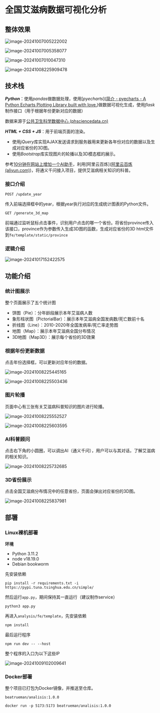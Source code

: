 # **全国艾滋病数据可视化分析**

## 整体效果

![image-20241007005222002](https://gitee.com/beatrueman/images/raw/master/img/202410070052428.png)

![image-20241007005358077](https://gitee.com/beatrueman/images/raw/master/img/202410070053508.png)

![image-20241007010047310](https://gitee.com/beatrueman/images/raw/master/img/202410070100656.png)

![image-20241008225909478](https://gitee.com/beatrueman/images/raw/master/img/202410082259896.png)

## 技术栈

***Python***：使用*pandas*做数据处理，使用[*pyecharts*]([简介 - pyecharts - A Python Echarts Plotting Library built with love.](https://pyecharts.org/#/zh-cn/intro))做数据可视化生成，使用*flask*制作接口（用于根据年份更新对应的数据）

数据来源于[公共卫生科学数据中心 (phsciencedata.cn)](https://www.phsciencedata.cn/Share/)

***HTML + CSS  + JS***：用于前端页面的渲染。

- 使用*jQuery*库实现AJAX发送请求到服务器用来更新各年份对应的数据以及生成对应省份的3D图。
- 使用*Bootstrap*库实现图片的轮播以及3D模态框的展示。

参考[10分钟在网站上增加一个AI助手](https://help.aliyun.com/zh/model-studio/use-cases/add-an-ai-assistant-to-your-website-in-10-minutes?spm=a2c4g.11186623.0.0.613365dfLQUfDC#80d3029cb9q06)，利用[阿里云百炼]([阿里云百炼 (aliyun.com)](https://bailian.console.aliyun.com/?spm=a2c4g.11186623.0.0.12dc65dfmbl1gr#/home))，将通义千问接入项目，提供艾滋病相关知识的科普。

### 接口介绍

`POST /update_year`

传入前端选择框中的year，根据year执行对应的生成统计图表的Python文件。

`GET /generate_3d_map`

前端通过监听鼠标点击事件，识别用户点击的哪一个省份。将省份province传入该接口，province作为参数传入生成3D图的函数，生成对应省份的3D html文件到`fe/template/static/province`

### 逻辑介绍

![image-20241017152422575](https://gitee.com/beatrueman/images/raw/master/img/202410171524698.png)

## 功能介绍

### 统计图展示

整个页面展示了五个统计图

- 饼图（Pie）：分年龄段展示本年艾滋病人数
- 象形柱状图（PictorialBar）：展示本年艾滋病全国发病数/死亡数前十名
- 折线图（Line）：2010-2020年全国发病率/死亡率走势图
- 地图（Map）：展示本年艾滋病全国分布情况
- 3D地图（Map3D）：展示每个省份的3D效果

### 根据年份更新数据

点击年份选择框，可以更新对应年份的数据。

![image-20241008225445165](https://gitee.com/beatrueman/images/raw/master/img/202410082254625.png)

![image-20241008225503436](https://gitee.com/beatrueman/images/raw/master/img/202410082255816.png)

### 图片轮播

页面中心有三张有关艾滋病科普知识的图片进行轮播。

![image-20241008225552527](https://gitee.com/beatrueman/images/raw/master/img/202410082255702.png)

![image-20241008225603595](https://gitee.com/beatrueman/images/raw/master/img/202410082256681.png)

### AI科普顾问

点击右下角的小圆圈，可以调出AI（通义千问），用户可以与其对话，了解艾滋病的相关知识。

![image-20241008225732685](https://gitee.com/beatrueman/images/raw/master/img/202410082257072.png)

### 3D省份展示

点击全国艾滋病分布情况中的任意省份，页面会弹出对应省份的3D图。

![image-20241008225837981](https://gitee.com/beatrueman/images/raw/master/img/202410082258562.png)

## 部署

### Linux裸机部署

**环境**

- Python 3.11.2
- node v18.19.0
- Debian bookworm

先安装依赖

```
pip install -r requirements.txt -i https://pypi.tuna.tsinghua.edu.cn/simple/
```

然后运行`app.py`，期间保持其一直运行（建议制作service）

```
python3 app.py
```

再进入`analysis/fe/template`，先安装依赖

```
npm install
```

最后运行程序

```
npm run dev -- --host
```

整个程序的入口为以下这些IP

![image-20241009102009641](https://gitee.com/beatrueman/images/raw/master/img/202410091020708.png)

### Docker部署

整个项目已打包为Docker镜像，并推送至仓库。

`beatrueman/analisis:1.0.0`

```
docker run -p 5173:5173 beatrueman/analisis:1.0.0
```

